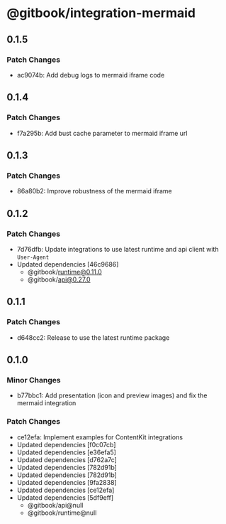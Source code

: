 # @gitbook/integration-mermaid

## 0.1.5

### Patch Changes

-   ac9074b: Add debug logs to mermaid iframe code

## 0.1.4

### Patch Changes

-   f7a295b: Add bust cache parameter to mermaid iframe url

## 0.1.3

### Patch Changes

-   86a80b2: Improve robustness of the mermaid iframe

## 0.1.2

### Patch Changes

-   7d76dfb: Update integrations to use latest runtime and api client with `User-Agent`
-   Updated dependencies [46c9686]
    -   @gitbook/runtime@0.11.0
    -   @gitbook/api@0.27.0

## 0.1.1

### Patch Changes

-   d648cc2: Release to use the latest runtime package

## 0.1.0

### Minor Changes

-   b77bbc1: Add presentation (icon and preview images) and fix the mermaid integration

### Patch Changes

-   ce12efa: Implement examples for ContentKit integrations
-   Updated dependencies [f0c07cb]
-   Updated dependencies [e36efa5]
-   Updated dependencies [d762a7c]
-   Updated dependencies [782d91b]
-   Updated dependencies [782d91b]
-   Updated dependencies [9fa2838]
-   Updated dependencies [ce12efa]
-   Updated dependencies [5df9eff]
    -   @gitbook/api@null
    -   @gitbook/runtime@null
